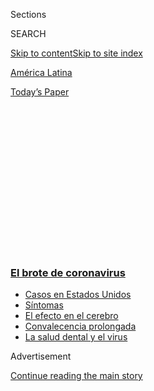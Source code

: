 <div id="app">

<div>

<div>

<div>

<div class="NYTAppHideMasthead css-1q2w90k e1suatyy0">

<div class="section css-ui9rw0 e1suatyy2">

<div class="css-eph4ug er09x8g0">

<div class="css-6n7j50">

</div>

<span class="css-1dv1kvn">Sections</span>

<div class="css-10488qs">

<span class="css-1dv1kvn">SEARCH</span>

</div>

[Skip to content](#site-content)[Skip to site index](#site-index)

</div>

<div id="masthead-section-label" class="css-1wr3we4 eaxe0e00">

[América
Latina](https://www.nytimes3xbfgragh.onion/es/section/america-latina)

</div>

<div class="css-10698na e1huz5gh0">

</div>

</div>

<div id="masthead-bar-one" class="section hasLinks css-15hmgas e1csuq9d3">

<div class="css-uqyvli e1csuq9d0">

</div>

<div class="css-1uqjmks e1csuq9d1">

</div>

<div class="css-9e9ivx">

[](https://myaccount.nytimes3xbfgragh.onion/auth/login?response_type=cookie&client_id=vi)

</div>

<div class="css-1bvtpon e1csuq9d2">

[Today’s
Paper](https://www.nytimes3xbfgragh.onion/section/todayspaper)

</div>

</div>

</div>

</div>

<div data-aria-hidden="false">

<div id="site-content" data-role="main">

<div>

<div class="css-1aor85t" style="opacity:0.000000001;z-index:-1;visibility:hidden">

<div class="css-1hqnpie">

<div class="css-epjblv">

<span class="css-17xtcya">[América
Latina](/es/section/america-latina)</span><span class="css-x15j1o">|</span><span class="css-fwqvlz">Brasil
retiene las estadísticas del coronavirus y se desata la
furia</span>

</div>

<div class="css-k008qs">

<div class="css-1iwv8en">

<span class="css-18z7m18"></span>

<div>

</div>

</div>

<span class="css-1n6z4y">https://nyti.ms/3dL5rgN</span>

<div class="css-1705lsu">

<div class="css-4xjgmj">

<div class="css-4skfbu" data-role="toolbar" data-aria-label="Social Media Share buttons, Save button, and Comments Panel with current comment count" data-testid="share-tools">

  - 
  - 
  - 
  - 
    
    <div class="css-6n7j50">
    
    </div>

  - 

</div>

</div>

</div>

</div>

</div>

</div>

<div class="css-13pd83m">

<div class="css-l9svim">

### [<span class="css-pa1jbp"><span class="css-1rxm0ex">El brote de</span><span class="css-1rxm0ex"> coronavirus</span></span>](https://www.nytimes3xbfgragh.onion/es/spotlight/coronavirus?name=styln-coronavirus-es&region=TOP_BANNER&block=storyline_menu_recirc&action=click&pgtype=Article&impression_id=6fc61760-f4c1-11ea-9caa-f145e0172db9&variant=undefined)

  - <span class="css-1qkutce">[Casos en Estados
    Unidos](https://www.nytimes3xbfgragh.onion/es/interactive/2020/espanol/mundo/coronavirus-en-estados-unidos.html?name=styln-coronavirus-es&region=TOP_BANNER&block=storyline_menu_recirc&action=click&pgtype=Article&impression_id=6fc61761-f4c1-11ea-9caa-f145e0172db9&variant=undefined)</span>
  - <span class="css-1qkutce">[Síntomas](https://www.nytimes3xbfgragh.onion/es/interactive/2020/08/06/espanol/ciencia-y-tecnologia/tengo-covid-19-sintomas.html?name=styln-coronavirus-es&region=TOP_BANNER&block=storyline_menu_recirc&action=click&pgtype=Article&impression_id=6fc61762-f4c1-11ea-9caa-f145e0172db9&variant=undefined)</span>
  - <span class="css-1qkutce">[El efecto en el
    cerebro](https://www.nytimes3xbfgragh.onion/es/2020/09/11/espanol/ciencia-y-tecnologia/cerebro-coronavirus.html?name=styln-coronavirus-es&region=TOP_BANNER&block=storyline_menu_recirc&action=click&pgtype=Article&impression_id=6fc61763-f4c1-11ea-9caa-f145e0172db9&variant=undefined)</span>
  - <span class="css-1qkutce">[Convalecencia
    prolongada](https://www.nytimes3xbfgragh.onion/es/2020/09/09/espanol/ciencia-y-tecnologia/salud-mental-coronavirus.html?name=styln-coronavirus-es&region=TOP_BANNER&block=storyline_menu_recirc&action=click&pgtype=Article&impression_id=6fc61764-f4c1-11ea-9caa-f145e0172db9&variant=undefined)</span>
  - <span class="css-1qkutce">[La salud dental y el
    virus](https://www.nytimes3xbfgragh.onion/es/2020/09/08/espanol/ciencia-y-tecnologia/dentistas-covid-dientes.html?name=styln-coronavirus-es&region=TOP_BANNER&block=storyline_menu_recirc&action=click&pgtype=Article&impression_id=6fc61765-f4c1-11ea-9caa-f145e0172db9&variant=undefined)</span>

</div>

</div>

<div id="top-wrapper" class="css-1sy8kpn">

<div id="top-slug" class="css-l9onyx">

Advertisement

</div>

[Continue reading the main
story](#after-top)

<div class="ad top-wrapper" style="text-align:center;height:100%;display:block;min-height:250px">

<div id="top" class="place-ad" data-position="top" data-size-key="top">

</div>

</div>

<div id="after-top">

</div>

</div>

<div>

<div id="sponsor-wrapper" class="css-1hyfx7x">

<div id="sponsor-slug" class="css-19vbshk">

Supported by

</div>

[Continue reading the main
story](#after-sponsor)

<div id="sponsor" class="ad sponsor-wrapper" style="text-align:center;height:100%;display:block">

</div>

<div id="after-sponsor">

</div>

</div>

<div class="css-186x18t">

Sudamérica

</div>

<div class="css-1vkm6nb ehdk2mb0">

# Brasil retiene las estadísticas del coronavirus y se desata la furia

</div>

A medida que las cifras aumentan, el gobierno del presidente Jair
Bolsonaro dejó de revelar datos completos sobre los casos y muertes por
coronavirus.

<div class="css-79elbk" data-testid="photoviewer-wrapper">

<div class="css-z3e15g" data-testid="photoviewer-wrapper-hidden">

</div>

<div class="css-1a48zt4 ehw59r15" data-testid="photoviewer-children">

![<span class="css-16f3y1r e13ogyst0" data-aria-hidden="true">El
entierro de una mujer que se sospecha murió de coronavirus en São Paulo,
Brasil</span><span class="css-cnj6d5 e1z0qqy90" itemprop="copyrightHolder"><span class="css-1ly73wi e1tej78p0">Credit...</span><span><span>Victor
Moriyama para The New York
Times</span></span></span>](https://static01.graylady3jvrrxbe.onion/images/2020/06/08/world/09virus-Brazil-ES-01/08virus-brazil-articleLarge-v2.jpg?quality=75&auto=webp&disable=upscale)

</div>

</div>

<div class="css-18e8msd">

<div class="css-vp77d3 epjyd6m0">

<div class="css-1baulvz">

Por [<span class="css-1baulvz last-byline" itemprop="name">Ernesto
Londoño</span>](https://www.nytimes3xbfgragh.onion/by/ernesto-londono)

</div>

</div>

  - 8 de junio de
    2020

  - 
    
    <div class="css-4xjgmj">
    
    <div class="css-d8bdto" data-role="toolbar" data-aria-label="Social Media Share buttons, Save button, and Comments Panel with current comment count" data-testid="share-tools">
    
      - 
      - 
      - 
      - 
        
        <div class="css-6n7j50">
        
        </div>
    
      - 
    
    </div>
    
    </div>

</div>

<div class="css-mdjrty">

[Read in
English](https://www.nytimes3xbfgragh.onion/2020/06/08/world/americas/brazil-coronavirus-statistics.html "Read in English")

</div>

</div>

<div class="section meteredContent css-1r7ky0e" name="articleBody" itemprop="articleBody">

<div class="css-1fanzo5 StoryBodyCompanionColumn">

<div class="css-53u6y8">

[Regístrate para recibir nuestro
boletín](https://www.nytimes3xbfgragh.onion/newsletters/el-times) con
lo mejor de The New York Times.

-----

RÍO DE JANEIRO — Cuando el coronavirus arrasaba Brasil, el presidente
Jair Bolsonaro fue criticado por sabotear las medidas de aislamiento
impuestas por los estados, al alentar marchas masivas entre sus
simpatizantes y arremeter contra la creciente cifra de muertos,
diciendo: “¿Qué quieren que haga?”.

Ahora que el brote en Brasil ha empeorado aún más —con más infecciones
que cualquier otro país excepto Estados Unidos— el gobierno de Bolsonaro
apareció con una singular respuesta a la creciente alarma: decidió dejar
de informar por completo las cifras acumulativas del virus.

El viernes 5 de junio el Ministerio de Salud de Brasil retiró [el sitio
web](https://covid.saude.gov.br/) donde había estado reportando las
estadísticas de coronavirus. Y luego, cuando la página volvió a estar en
línea el sábado, omitía los datos históricos, dejando fuera la cantidad
de personas que ya habían sido infectadas o que murieron debido al
virus.

Legisladores y expertos en salud atacaron rápidamente a Bolsonaro de
forma inusualmente virulenta. No solo condenaron la decisión del
gobierno de ocultar estadísticas exhaustivas al tiempo que las muertes y
los contagios continúan aumentando, sino que criticaron rotundamente la
práctica reiterada del gobierno de Bolsonaro de minimizar el peligro del
virus, más allá de lo que puedan decir los científicos y sus propios
ministros de salud.

</div>

</div>

<div class="css-1fanzo5 StoryBodyCompanionColumn">

<div class="css-53u6y8">

Gilmar Mendes, uno de los jueces de la Corte Suprema, calificó[la
“manipulación](https://twitter.com/gilmarmendes/status/1269399102242119686?s=20)
de estadísticas del gobierno una táctica de regímenes totalitarios”, y
agregó que el “truco no absolverá al gobierno de un eventual
genocidio”.

</div>

</div>

<div class="css-79elbk" data-testid="photoviewer-wrapper">

<div class="css-z3e15g" data-testid="photoviewer-wrapper-hidden">

</div>

<div class="css-1a48zt4 ehw59r15" data-testid="photoviewer-children">

![<span class="css-16f3y1r e13ogyst0" data-aria-hidden="true">Congresistas
y expertos en salud han criticado la decisión del gobierno de Jair
Bolsonaro de empezar a retener las cifras de
coronavirus.</span><span class="css-cnj6d5 e1z0qqy90" itemprop="copyrightHolder"><span class="css-1ly73wi e1tej78p0">Credit...</span><span>Adriano
Machado/Reuters</span></span>](https://static01.graylady3jvrrxbe.onion/images/2020/06/08/world/09virus-Brazil-ES-02/merlin_172778076_514b20e8-0114-4083-9aa3-4519b0cbcccf-articleLarge.jpg?quality=75&auto=webp&disable=upscale)

</div>

</div>

<div class="css-1fanzo5 StoryBodyCompanionColumn">

<div class="css-53u6y8">

La pandemia —y, específicamente, las respuestas de los gobiernos a ella—
ha sido muy polémica en todo el mundo. Pero en pocos lugares los
problemas han polarizado tanto como en Brasil, un país ya separado por
un abismo político entre los furiosos detractores de Bolsonaro y sus
igualmente fervientes seguidores.

El presidente Bolsonaro, quien inicialmente describió al virus como “una
gripecita”, dijo que el desafío del virus se ve empequeñecido frente a
las consecuencias económicas de las medidas para quedarse en casa, y que
el verdadero peligro es el aumento del desempleo que dejará a las
personas en la pobreza.

Pero también ha sido criticado por unirse a las grandes manifestaciones
favor de su gobierno que corren el riesgo de propagar el virus, por
ordenar a las fuerzas armadas producir masivamente un medicamente no
probado para el virus —la
[hidroxicloroquina](https://www.nytimes3xbfgragh.onion/2020/06/03/health/hydroxychloroquine-coronavirus-trump.html)—
y por luchar contra sus propios funcionarios de salud a medida que la
crisis se intensificaba.

</div>

</div>

<div class="css-1fanzo5 StoryBodyCompanionColumn">

<div class="css-53u6y8">

Ahora Brasil sufre la mayor cantidad diaria de muertes en el mundo —a
menudo más de 1000 al día— y el gobierno ha dejado de informar el número
acumulado de víctimas del brote.

“Al alterar los números, el Ministerio de Salud intenta tapar el sol con
un dedo”, dijo Rodrigo Maia, presidente de la Cámara Baja del Congreso
[en un mensaje en
Twitter](https://twitter.com/RodrigoMaia/status/1269841732780294144?s=20)publicado
poco después de la medianoche del domingo. “Es urgente restaurar la
credibilidad de las estadísticas. Un ministerio que distorsiona los
números crea un universo paralelo para evitar enfrentar la realidad de
los hechos”.

Carlos Wizard Martins, un empresario que recientemente fue designado
para ayudar a liderar la respuesta del gobierno, le dijo la semana
pasada al diario O Globo que las estadísticas de coronavirus del país
estaban siendo auditadas porque funcionarios federales creían que los
estados reportaban cifras infladas en un esfuerzo por captar más fondos.

La explicación, que no fue respaldada con evidencias, fue vista
ampliamente como el último paso en falso del gobierno en su respuesta al
brote.

</div>

</div>

<div class="css-79elbk" data-testid="photoviewer-wrapper">

<div class="css-z3e15g" data-testid="photoviewer-wrapper-hidden">

</div>

<div class="css-1a48zt4 ehw59r15" data-testid="photoviewer-children">

<div class="css-1xdhyk6 erfvjey0">

<span class="css-1ly73wi e1tej78p0">Image</span>

<div class="css-zjzyr8">

<div data-testid="lazyimage-container" style="height:257.77777777777777px">

</div>

</div>

</div>

<span class="css-16f3y1r e13ogyst0" data-aria-hidden="true">Durante la
pandemia, vecinos de la favela Paraisópolis en São Paulo protestaron
para exigir mejores condiciones
sanitarias.</span><span class="css-cnj6d5 e1z0qqy90" itemprop="copyrightHolder"><span class="css-1ly73wi e1tej78p0">Credit...</span><span>Victor
Moriyama para The New York Times</span></span>

</div>

</div>

<div class="css-1fanzo5 StoryBodyCompanionColumn">

<div class="css-53u6y8">

El Ministerio de Salud se ha visto sacudido por la rotación de personal
en las últimas semanas, cuando el virus se apoderaba de Brasil. A
mediados de abril, Bolsonaro despidió a un ministro de Salud, Luiz
Henrique Mandetta, después de que ambos se enfrentaron a causa del
desdén del presidente hacia las medidas de distanciamiento social que
el ministerio y los gobernadores de los estados estaban promoviendo.

Luego Nelson Teich, el sucesor en la cartera de salud, [renunció después
de menos de un mes en el
cargo,](https://www.nytimes3xbfgragh.onion/2020/05/15/world/americas/brazil-health-minister-bolsonaro.html)
y dejó el ministerio al mando de un general en activo sin experiencia en
atención médica.

</div>

</div>

<div class="css-1fanzo5 StoryBodyCompanionColumn">

<div class="css-53u6y8">

El domingo 8 de junio, el gobierno emitió dos cifras diferentes sobre el
último número de muertes diarias, reportando inicialmente 1382 muertes,
solo para actualizar el número a 525. El ministerio dijo que la cifra
inicial incluía muertes reportadas erróneamente.

El ministerio de Salud dijo en un comunicado, también el domingo, que su
nuevo método de registro ofrecería “una visión más realista de lo que
está sucediendo a nivel nacional”.

El gobierno no explicó la nueva metodología para el seguimiento de
casos.

Durante el fin de semana, el Consejo Nacional de Secretarios de Salud,
que representa a los funcionarios de salud locales, [lanzó un sitio
web](http://www.conass.org.br/painelconasscovid19/) que recopila datos
completos. Según dicho recuento, hasta el domingo Brasil tenía más de
680.400 casos confirmados de coronavirus y, por lo menos, 36.151
muertes.

El consejo respondió con indignación a la acusación de que los
funcionarios estatales estaban proporcionando números ficticios para
obtener ganancias monetarias, refiriéndose a la acusación formulada por
Wizard.

Durante el fin de semana, brasileños indignados llamaron a boicotear los
negocios de Wizard. El domingo por la noche, [Wizard
anunció](https://noticias.r7.com/saude/carlos-wizard-diz-que-nao-vai-mais-contribuir-com-ministerio-da-saude-07062020)
que dejaría su cargo en el gobierno.

“Pido disculpas por cualquier acto o declaración de mi autoría que haya
sido interpretada como irrespetuosa hacia los familiares de las víctimas
de la COVID-19 o los profesionales de salud que asumieron la noble
misión de salvar vidas”, dijo en un comunicado.

</div>

</div>

<div class="css-79elbk" data-testid="photoviewer-wrapper">

<div class="css-z3e15g" data-testid="photoviewer-wrapper-hidden">

</div>

<div class="css-1a48zt4 ehw59r15" data-testid="photoviewer-children">

<div class="css-1xdhyk6 erfvjey0">

<span class="css-1ly73wi e1tej78p0">Image</span>

<div class="css-zjzyr8">

<div data-testid="lazyimage-container" style="height:243.6px">

</div>

</div>

</div>

<span class="css-16f3y1r e13ogyst0" data-aria-hidden="true">Carlos
Wizard, designado para ayudar a dirigir la respuesta del gobierno, dijo
que las estadísticas de coronavirus se auditarían debido a la sospecha
de que los estados inflaban las cifras. Después
renunció.</span><span class="css-cnj6d5 e1z0qqy90" itemprop="copyrightHolder"><span class="css-1ly73wi e1tej78p0">Credit...</span><span>Miguel
Schincariol/Agence France-Presse — Getty Images</span></span>

</div>

</div>

<div class="css-1fanzo5 StoryBodyCompanionColumn">

<div class="css-53u6y8">

Brasil, que tiene un robusto sistema de atención de salud pública, se ha
destacado [históricamente en vigilancia
epidemiológica](https://www.nytimes3xbfgragh.onion/es/2020/05/18/espanol/america-latina/covid-brasil.html).

</div>

</div>

<div class="css-1fanzo5 StoryBodyCompanionColumn">

<div class="css-53u6y8">

En todo caso, los expertos dicen que una auditoría rigurosa de los casos
de COVID-19 revelaría que la enfermedad ha matado a más personas que lo
que los datos oficiales han registrado, porque las pruebas han estado
severamente limitadas. Un [análisis del
Times](https://www.nytimes3xbfgragh.onion/es/2020/05/12/espanol/america-latina/virus-latinoamerica.html)
descubrió que en Manaos, una metrópoli en las profundidades de la
Amazonía, el número de muertes en abril fue tres veces su promedio
histórico para ese mes.

“La manipulación de los datos de la pandemia por parte del Ministerio de
Salud es, por decir lo mínimo, angustiante”, dijo [Denise
Garrett](https://www.sabin.org/leadership#DG), una epidemióloga
brasileña estadounidense que trabajó en los Centros para el Control y
la Prevención de Enfermedades durante más de dos décadas. “Los datos
deben comunicarse de manera transparente, precisa y oportuna. Esto es
crucial para la toma de decisiones y también de suma importancia para
evitar la confusión pública”.

Manuela Andreoni y Letícia Casado colaboraron con reportería.

Ernesto Londoño es el jefe de la corresponsalía de Brasil, con sede en
Río de Janeiro. Antes fue escritor parte del Comité Editorial y, antes
de unirse a The New York Times, era reportero en The Washington Post.
[@londonoe](https://twitter.com/londonoe)
•[Facebook](https://www.facebookcorewwwi.onion/londono)

</div>

</div>

<div>

</div>

<div class="css-1fanzo5 StoryBodyCompanionColumn">

<div class="css-53u6y8">

-----

</div>

</div>

</div>

<div>

</div>

<div>

</div>

<div>

</div>

<div>

<div id="bottom-wrapper" class="css-1ede5it">

<div id="bottom-slug" class="css-l9onyx">

Advertisement

</div>

[Continue reading the main
story](#after-bottom)

<div id="bottom" class="ad bottom-wrapper" style="text-align:center;height:100%;display:block;min-height:90px">

</div>

<div id="after-bottom">

</div>

</div>

</div>

</div>

</div>

## Site Index

<div>

</div>

## Site Information Navigation

  - [© <span>2020</span> <span>The New York Times
    Company</span>](https://help.nytimes3xbfgragh.onion/hc/en-us/articles/115014792127-Copyright-notice)

<!-- end list -->

  - [NYTCo](https://www.nytco.com/)
  - [Contact
    Us](https://help.nytimes3xbfgragh.onion/hc/en-us/articles/115015385887-Contact-Us)
  - [Work with us](https://www.nytco.com/careers/)
  - [Advertise](https://nytmediakit.com/)
  - [T Brand Studio](http://www.tbrandstudio.com/)
  - [Your Ad
    Choices](https://www.nytimes3xbfgragh.onion/privacy/cookie-policy#how-do-i-manage-trackers)
  - [Privacy](https://www.nytimes3xbfgragh.onion/privacy)
  - [Terms of
    Service](https://help.nytimes3xbfgragh.onion/hc/en-us/articles/115014893428-Terms-of-service)
  - [Terms of
    Sale](https://help.nytimes3xbfgragh.onion/hc/en-us/articles/115014893968-Terms-of-sale)
  - [Site
    Map](https://spiderbites.nytimes3xbfgragh.onion)
  - [Help](https://help.nytimes3xbfgragh.onion/hc/en-us)
  - [Subscriptions](https://www.nytimes3xbfgragh.onion/subscription?campaignId=37WXW)

</div>

</div>

</div>

</div>

